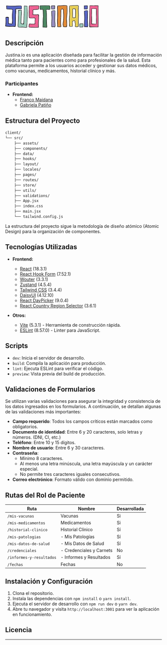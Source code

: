 # ![Justina.io Logo](https://raw.githubusercontent.com/No-Country-simulation/h1-08-java-react/dev-maidana/client/public/logo.webp)

## Descripción

Justina.io es una aplicación diseñada para facilitar la gestión de información médica tanto para pacientes como para profesionales de la salud. Esta plataforma permite a los usuarios acceder y gestionar sus datos médicos, como vacunas, medicamentos, historial clínico y más.

### Participantes

- **Frontend:** 
    - [Franco Maidana](https://github.com/Maidana0/) 
    - [Gabriela Patiño](https://github.com/Gabyp05/) 


## Estructura del Proyecto

```bash
client/
└── src/
    ├── assets/
    ├── components/
    ├── data/
    ├── hooks/
    ├── layout/
    ├── locales/
    ├── pages/
    ├── routes/
    ├── store/
    ├── utils/
    ├── validations/
    ├── App.jsx
    ├── index.css
    ├── main.jsx
    └── tailwind.config.js
```

La estructura del proyecto sigue la metodología de diseño atómico (Atomic Design) para la organización de componentes.


## Tecnologías Utilizadas

- **Frontend:**
  - [React](https://reactjs.org/) (18.3.1)
  - [React Hook Form](https://react-hook-form.com/) (7.52.1)
  - [Wouter](https://github.com/molefrog/wouter) (3.3.1)
  - [Zustand](https://zustand-demo.pmnd.rs/) (4.5.4)
  - [Tailwind CSS](https://tailwindcss.com/) (3.4.4)
  - [DaisyUI](https://daisyui.com/) (4.12.10)
  - [React DayPicker](https://daypicker.dev/) (9.0.4)
  - [React Country Region Selector](https://github.com/country-regions/react-country-region-selector/) (3.6.1)

- **Otros:**
  - [Vite](https://vitejs.dev/) (5.3.1) - Herramienta de construcción rápida.
  - [ESLint](https://eslint.org/) (8.57.0) - Linter para JavaScript.

## Scripts

- `dev`: Inicia el servidor de desarrollo.
- `build`: Compila la aplicación para producción.
- `lint`: Ejecuta ESLint para verificar el código.
- `preview`: Vista previa del build de producción.



## Validaciones de Formularios

Se utilizan varias validaciones para asegurar la integridad y consistencia de los datos ingresados en los formularios. A continuación, se detallan algunas de las validaciones más importantes:

- **Campo requerido**: Todos los campos críticos están marcados como obligatorios.
- **Documento de identidad**: Entre 6 y 20 caracteres, solo letras y números. (DNI, CI, etc.)
- **Teléfono**: Entre 10 y 15 dígitos.
- **Nombre de usuario**: Entre 6 y 30 caracteres.
- **Contraseña**:
  - Mínimo 8 caracteres.
  - Al menos una letra minúscula, una letra mayúscula y un carácter especial.
  - No permite tres caracteres iguales consecutivos.
- **Correo electrónico**: Formato válido con dominio permitido.



## Rutas del Rol de Paciente

| Ruta                   | Nombre                      | Desarrollada           |
|------------------------|-----------------------------|--------------------|
| `/mis-vacunas`         | Vacunas                     | Si                 |
| `/mis-medicamentos`    | Medicamentos                | Si                 |
| `/historial-clinico`   | Historial Clínico           | Sí                 |
| `/mis-patologias`      | - Mis Patologías            | Sí                 |
| `/mis-datos-de-salud`  | - Mis Datos de Salud        | Sí                 |
| `/credenciales`                    | - Credenciales y Carnets    | No                 |
| `/informes-y-resultados` | - Informes y Resultados    | Sí                 |
| `/fechas`                    | Fechas                      | No                 |



## Instalación y Configuración

1. Clona el repositorio.
2. Instala las dependencias con `npm install` o `yarn install`.
3. Ejecuta el servidor de desarrollo con `npm run dev` o `yarn dev`.
4. Abre tu navegador y visita `http://localhost:3001` para ver la aplicación en funcionamiento.

## Licencia
---
```